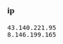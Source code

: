 <span  style="font-family: Simsun,serif; font-size: 17px; ">

### ip

~~~
43.140.221.95
8.146.199.165
~~~

</span>